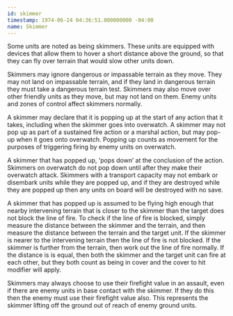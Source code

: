 ```yaml
---
id: skimmer
timestamp: 1974-06-24 04:36:51.000000000 -04:00
name: Skimmer
---
```

<p>Some units are noted as being skimmers. These units are equipped with devices that allow them to hover a short distance above the ground, so that they can fly over terrain that would slow other units down.</p>

<p>Skimmers may ignore dangerous or impassable terrain as they move. They may not land on impassable terrain, and if they land in dangerous terrain they must take a dangerous terrain test. Skimmers may also move over other friendly units as they move, but may not land on them. Enemy units and zones of control affect skimmers normally.</p>

<p>A skimmer may declare that it is popping up at the start of any action that it takes, including when the skimmer goes into overwatch. A skimmer may not pop up as part of a sustained fire action or a marshal action, but may pop-up when it goes onto overwatch. Popping up counts as movement for the purposes of triggering firing by enemy units on overwatch.</p>

<p>A skimmer that has popped up, &lsquo;pops down&rsquo; at the conclusion of the action. Skimmers on overwatch do not pop down until after they make their overwatch attack. Skimmers with a transport capacity may not embark or disembark units while they are popped up, and if they are destroyed while they are popped up then any units on board will be destroyed with no save.</p>

<p>A skimmer that has popped up is assumed to be flying high enough that nearby intervening terrain that is closer to the skimmer than the target does not block the line of fire. To check if the line of fire is blocked, simply measure the distance between the skimmer and the terrain, and then measure the distance between the terrain and the target unit. If the skimmer is nearer to the intervening terrain then the line of fire is not blocked. If the skimmer is further from the terrain, then work out the line of fire normally. If the distance is is equal, then both the skimmer and the target unit can fire at each other, but they both count as being in cover and the cover to hit modifier will apply.</p>

<p>Skimmers may always choose to use their firefight value in an assault, even if there are enemy units in base contact with the skimmer. If they do this then the enemy must use their firefight value also. This represents the skimmer lifting off the ground out of reach of enemy ground units.</p>